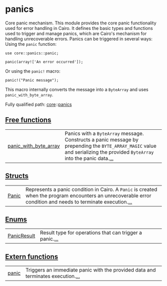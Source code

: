 # panics

Core panic mechanism.
This module provides the core panic functionality used for error handling in Cairo.
It defines the basic types and functions used to trigger and manage panics, which
are Cairo's mechanism for handling unrecoverable errors.
Panics can be triggered in several ways:
Using the `panic` function:
```cairo
use core::panics::panic;

panic(array!['An error occurred']);
```

Or using the `panic!` macro:
```cairo
panic!("Panic message");
```

This macro internally converts the message into a `ByteArray` and uses `panic_with_byte_array`.

Fully qualified path: [core](./core.md)::[panics](./core-panics.md)


[Free functions](./core-panics-free_functions.md)
 ---
| | |
|:---|:---|
| [panic_with_byte_array](./core-panics-panic_with_byte_array.md) | Panics with a `ByteArray`  message. Constructs a panic message by prepending the `BYTE_ARRAY_MAGIC`  value and serializing the provided `ByteArray`  into the panic data.[...](./core-panics-panic_with_byte_array.md) |

[Structs](./core-panics-structs.md)
 ---
| | |
|:---|:---|
| [Panic](./core-panics-Panic.md) | Represents a panic condition in Cairo. A `Panic`  is created when the program encounters an unrecoverable error condition and needs to terminate execution.[...](./core-panics-Panic.md) |

[Enums](./core-panics-enums.md)
 ---
| | |
|:---|:---|
| [PanicResult](./core-panics-PanicResult.md) | Result type for operations that can trigger a panic.[...](./core-panics-PanicResult.md) |

[Extern functions](./core-panics-extern_functions.md)
 ---
| | |
|:---|:---|
| [panic](./core-panics-panic.md) | Triggers an immediate panic with the provided data and terminates execution.[...](./core-panics-panic.md) |
